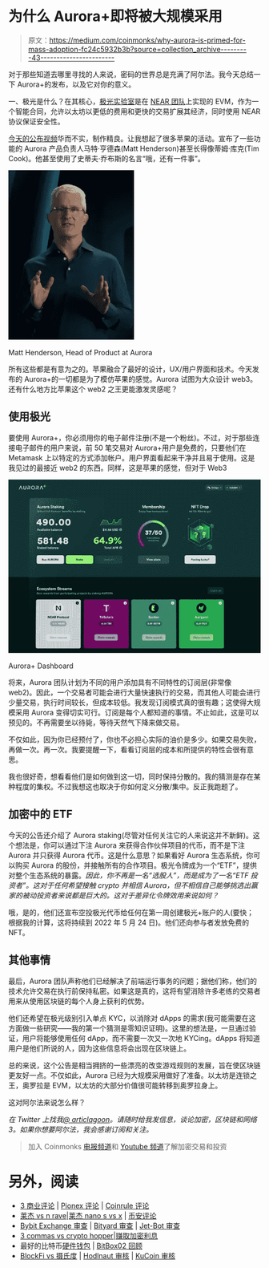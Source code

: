 # 为什么 Aurora+即将被大规模采用

> 原文：<https://medium.com/coinmonks/why-aurora-is-primed-for-mass-adoption-fc24c5932b3b?source=collection_archive---------43----------------------->

对于那些知道去哪里寻找的人来说，密码的世界总是充满了阿尔法。我今天总结一下 Aurora+的发布，以及它对你的意义。

一、极光是什么？在其核心，[极光实验室](https://medium.com/u/7aee285e3685?source=post_page-----fc24c5932b3b--------------------------------)是在 [NEAR 团队](https://medium.com/u/1fbe737011b4?source=post_page-----fc24c5932b3b--------------------------------)上实现的 EVM，作为一个智能合同，允许以太坊以更低的费用和更快的交易扩展其经济，同时使用 NEAR 协议保证安全性。

[今天的公布视频](https://www.youtube.com/watch?v=TpWtYBdKD6s)华而不实，制作精良。让我想起了很多苹果的活动。宣布了一些功能的 Aurora 产品负责人马特·亨德森(Matt Henderson)甚至长得像蒂姆·库克(Tim Cook)。他甚至使用了史蒂夫·乔布斯的名言“哦，还有一件事”。

![](img/b5412ac361b6bb85a169449aecdb6d1c.png)

Matt Henderson, Head of Product at Aurora

所有这些都是有意为之的。苹果融合了最好的设计，UX/用户界面和技术。今天发布的 Aurora+的一切都是为了模仿苹果的感觉。Aurora 试图为大众设计 web3。还有什么地方比苹果这个 web2 之王更能激发灵感呢？

## 使用极光

要使用 Aurora+，你必须用你的电子邮件注册(不是一个粉丝)。不过，对于那些连接电子邮件的用户来说，前 50 笔交易对 Aurora+用户是免费的，只要他们在 Metamask 上以特定的方式添加帐户。用户界面看起来干净并且易于使用。这是我见过的最接近 web2 的东西。同样，这是苹果的感觉，但对于 Web3

![](img/967c1c606c5a8dcbe7c12e5192adcafd.png)

Aurora+ Dashboard

将来，Aurora 团队计划为不同的用户添加具有不同特性的订阅层(非常像 web2)。因此，一个交易者可能会进行大量快速执行的交易，而其他人可能会进行少量交易，执行时间较长，但成本较低。我发现订阅模式真的很有趣；这使得大规模采用 Aurora 变得切实可行。订阅是每个人都知道的事情。不止如此，这是可以预见的。不再需要坐以待毙，等待天然气下降来做交易。

不仅如此，因为你已经预付了，你也不必担心实际的油价是多少。如果交易失败，再做一次。再一次。我要提醒一下，看看订阅层的成本和所提供的特性会很有意思。

我也很好奇，想看看他们是如何做到这一切，同时保持分散的。我的猜测是存在某种程度的集权。不过我想这也取决于你如何定义分散/集中。反正我跑题了。

## 加密中的 ETF

今天的公告还介绍了 Aurora staking(尽管对任何关注它的人来说这并不新鲜)。这个想法是，你可以通过下注 Aurora 来获得合作伙伴项目的代币，而不是下注 Aurora 并只获得 Aurora 代币。这是什么意思？如果看好 Aurora 生态系统，你可以购买 Aurora 的股份，并接触所有的合作项目。极光令牌成为一个“ETF”，提供对整个生态系统的暴露。*因此，你不再是一名“选股人”，而是成为了一名“ETF 投资者”。这对于任何希望接触 crypto 并相信 Aurora，但不相信自己能够挑选出赢家的被动投资者来说都是巨大的。这对于差异化令牌效用来说如何？*

哦，是的，他们还宣布空投极光代币给任何在第一周创建极光+账户的人(要快；根据我的计算，这将持续到 2022 年 5 月 24 日)。他们还向参与者发放免费的 NFT。

## 其他事情

最后，Aurora 团队声称他们已经解决了前端运行事务的问题；据他们称，他们的技术允许交易在执行前保持私密。如果这是真的，这将有望消除许多老练的交易者用来从使用区块链的每个人身上获利的优势。

他们还希望在极光级别引入单点 KYC，以消除对 dApps 的需求(我可能需要在这方面做一些研究——我的第一个猜测是零知识证明)。这里的想法是，一旦通过验证，用户将能够使用任何 dApp，而不需要一次又一次地 KYCing。dApps 将知道用户是他们所说的人，因为这些信息将会出现在区块链上。

总的来说，这个公告是相当拥挤的一些漂亮的改变游戏规则的发展，旨在使区块链更友好一点。不仅如此，Aurora 已经为大规模采用做好了准备。以太坊是连锁之王，奥罗拉是 EVM，以太坊的大部分价值很可能转移到奥罗拉身上。

这对阿尔法来说怎么样？

*在 Twitter 上找我*[*@ articlagoon*](https://twitter.com/articlagoon)*。请随时给我发信息，谈论加密，区块链和网络 3。如果你想要阿尔法，我会感谢订阅和关注。*

> 加入 Coinmonks [电报频道](https://t.me/coincodecap)和 [Youtube 频道](https://www.youtube.com/c/coinmonks/videos)了解加密交易和投资

# 另外，阅读

*   [3 商业评论](/coinmonks/3commas-review-an-excellent-crypto-trading-bot-2020-1313a58bec92) | [Pionex 评论](https://coincodecap.com/pionex-review-exchange-with-crypto-trading-bot) | [Coinrule 评论](/coinmonks/coinrule-review-2021-a-beginner-friendly-crypto-trading-bot-daf0504848ba)
*   [莱杰 vs n rave](/coinmonks/ledger-vs-ngrave-zero-7e40f0c1d694)|[莱杰 nano s vs x](/coinmonks/ledger-nano-s-vs-x-battery-hardware-price-storage-59a6663fe3b0) | [币安评论](/coinmonks/binance-review-ee10d3bf3b6e)
*   [Bybit Exchange 审查](/coinmonks/bybit-exchange-review-dbd570019b71) | [Bityard 审查](https://coincodecap.com/bityard-reivew) | [Jet-Bot 审查](https://coincodecap.com/jet-bot-review)
*   [3 commas vs crypto hopper](/coinmonks/3commas-vs-pionex-vs-cryptohopper-best-crypto-bot-6a98d2baa203)|[赚取加密利息](/coinmonks/earn-crypto-interest-b10b810fdda3)
*   最好的比特币[硬件钱包](/coinmonks/hardware-wallets-dfa1211730c6) | [BitBox02 回顾](/coinmonks/bitbox02-review-your-swiss-bitcoin-hardware-wallet-c36c88fff29)
*   [BlockFi vs 摄氏度](/coinmonks/blockfi-vs-celsius-vs-hodlnaut-8a1cc8c26630) | [Hodlnaut 审核](/coinmonks/hodlnaut-review-best-way-to-hodl-is-to-earn-interest-on-your-bitcoin-6658a8c19edf) | [KuCoin 审核](https://coincodecap.com/kucoin-review)